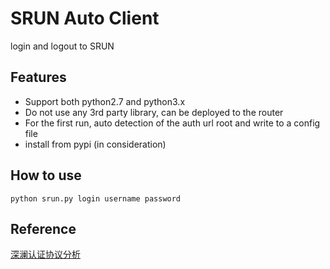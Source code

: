 # SRUN Auto Client

login and logout to SRUN

## Features
* Support both python2.7 and python3.x
* Do not use any 3rd party library, can be deployed to the router
* For the first run, auto detection of the auth url root and write to a config file
* install from pypi (in consideration)

## How to use
```shell
python srun.py login username password
```

## Reference
[深澜认证协议分析](https://blog.csdn.net/qq_41797946/article/details/89417722)